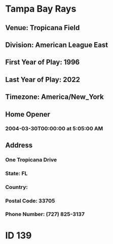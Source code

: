 # Tampa Bay Rays
## Venue: Tropicana Field
## Division: American League East
## First Year of Play: 1996
## Last Year of Play: 2022
## Timezone: America/New_York
## Home Opener
### 2004-03-30T00:00:00 at 5:05:00 AM
## Address
### One Tropicana Drive
### State: FL
### Country: 
### Postal Code: 33705
### Phone Number: (727) 825-3137
# ID 139
